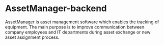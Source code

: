 # AssetManager-backend
AssetManager is asset management software which enables the tracking of equipment. The main purpose is to improve communication between company employees and IT departments during asset exchange or new asset assignment process.
